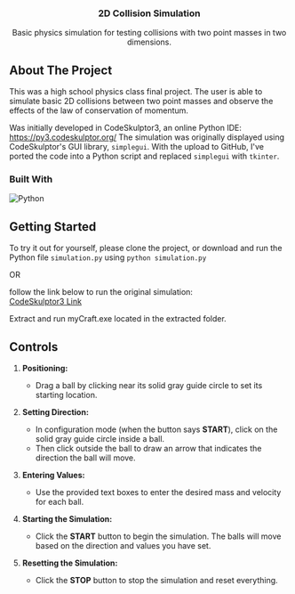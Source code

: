 <h3 align="center">2D Collision Simulation</h3>

  <p align="center">
    Basic physics simulation for testing collisions with two point masses in two dimensions. 
    <br />

<!-- ABOUT THE PROJECT -->
## About The Project

This was a high school physics class final project. The user is able to simulate basic 2D collisions between two point masses and observe the effects of the law of conservation of momentum.

Was initially developed in CodeSkulptor3, an online Python IDE: https://py3.codeskulptor.org/
The simulation was originally displayed using CodeSkulptor's GUI library, `simplegui`. With the upload to GitHub, I've ported the code into a Python script and replaced `simplegui` with `tkinter`.

### Built With

![Python](https://img.shields.io/badge/python-3670A0?style=for-the-badge&logo=python&logoColor=ffdd54)

<!-- GETTING STARTED -->
## Getting Started

To try it out for yourself, 
please clone the project, or download and run the Python file `simulation.py` using `python simulation.py`

OR

follow the link below to run the original simulation:  
[CodeSkulptor3 Link](https://py3.codeskulptor.org/index.html#user310_usvH3PnnvR_22.py)

Extract and run myCraft.exe located in the extracted folder.


<!-- Controls -->
## Controls

1. **Positioning:**
   - Drag a ball by clicking near its solid gray guide circle to set its starting location.

2. **Setting Direction:**
   - In configuration mode (when the button says **START**), click on the solid gray guide circle inside a ball.
   - Then click outside the ball to draw an arrow that indicates the direction the ball will move.

3. **Entering Values:**
   - Use the provided text boxes to enter the desired mass and velocity for each ball.

4. **Starting the Simulation:**
   - Click the **START** button to begin the simulation. The balls will move based on the direction and values you have set.

5. **Resetting the Simulation:**
   - Click the **STOP** button to stop the simulation and reset everything.
